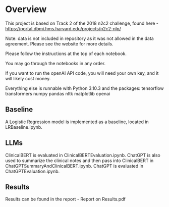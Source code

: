 # Overview

This project is based on Track 2 of the 2018 n2c2 challenge, found here - https://portal.dbmi.hms.harvard.edu/projects/n2c2-nlp/

Note: data is not included in repository as it was not allowed in the data agreement. Please see the website for more details.

Please follow the instructions at the top of each notebook.  

You may go through the notebooks in any order.  

If you want to run the openAI API code, you will need your own key, and it will likely cost money.  

Everything else is runnable with Python 3.10.3 and the packages: tensorflow transformers numpy pandas nltk matplotlib openai

## Baseline

A Logistic Regression model is implemented as a baseline, located in LRBaseline.ipynb.

## LLMs

ClinicalBERT is evaluated in ClinicalBERTEvaluation.ipynb. ChatGPT is also used to summarize the clinical notes and then pass into ClinicalBERT in ChatGPTSummaryAndClinicalBERT.ipynb. ChatGPT is evaluated in ChatGPTEvaluation.ipynb.

## Results

Results can be found in the report - Report on Results.pdf
